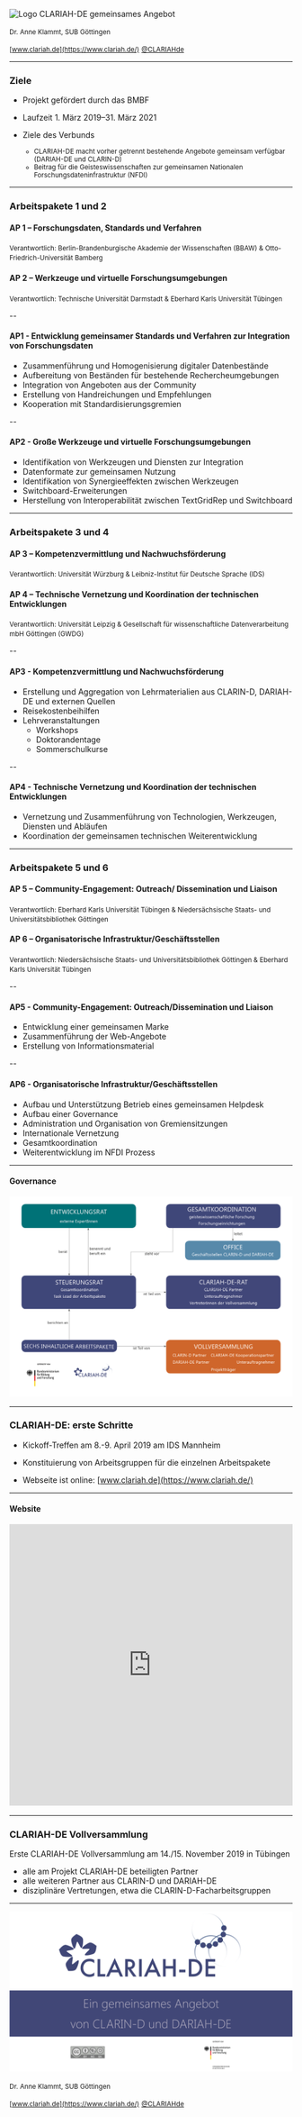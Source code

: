 ![Logo CLARIAH-DE gemeinsames Angebot](img/CLARIAH-DE_gem.Angebot.png)

<small> Dr. Anne Klammt, SUB Göttingen</small>

<small>[www.clariah.de](https://www.clariah.de/)</small>
<small>[@CLARIAHde](https://twitter.com/CLARIAHde) </small>

---

### Ziele

*   Projekt gefördert durch das BMBF 

* Laufzeit 1. März 2019–31. März 2021

* Ziele des Verbunds <small>
    * CLARIAH-DE macht vorher getrennt bestehende Angebote gemeinsam verfügbar (DARIAH-DE und CLARIN-D)
    * Beitrag für die Geisteswissenschaften zur gemeinsamen Nationalen Forschungsdateninfrastruktur (NFDI)

</small>



---

### Arbeitspakete 1 und 2<!-- .element class="leftAligned" -->

#### AP 1 – Forschungsdaten, Standards und Verfahren<!-- .element class="leftAligned" -->
<small>Verantwortlich: Berlin-Brandenburgische Akademie der Wissenschaften (BBAW) & Otto-Friedrich-Universität Bamberg</small><!-- .element class="leftAligned" -->


#### AP 2 – Werkzeuge und virtuelle Forschungsumgebungen <!-- .element class="leftAligned" -->
<small>Verantwortlich: Technische Universität Darmstadt & Eberhard Karls Universität Tübingen</small><!-- .element class="leftAligned" -->

--

#### AP1 - Entwicklung gemeinsamer Standards und Verfahren zur Integration von Forschungsdaten 

* Zusammenführung und Homogenisierung digitaler Datenbestände 
* Aufbereitung von Beständen für bestehende Rechercheumgebungen
* Integration von Angeboten aus der Community
* Erstellung von Handreichungen und Empfehlungen
* Kooperation mit Standardisierungsgremien

--

#### AP2 - Große Werkzeuge und virtuelle Forschungsumgebungen 

* Identifikation von Werkzeugen und Diensten zur Integration 
* Datenformate zur gemeinsamen Nutzung 
* Identifikation von Synergieeffekten zwischen Werkzeugen 
* Switchboard-Erweiterungen 
* Herstellung von Interoperabilität zwischen TextGridRep und Switchboard 

---

### Arbeitspakete 3 und 4 <!-- .element class="leftAligned" -->

#### AP 3 – Kompetenzvermittlung und Nachwuchsförderung <!-- .element class="leftAligned" -->
<small>Verantwortlich: Universität Würzburg & Leibniz-Institut für Deutsche Sprache (IDS)</small> <!-- .element class="leftAligned" -->


#### AP 4 – Technische Vernetzung und Koordination der technischen Entwicklungen <!-- .element class="leftAligned" -->
<small>Verantwortlich: Universität Leipzig & Gesellschaft für wissenschaftliche Datenverarbeitung mbH Göttingen (GWDG)</small> <!-- .element class="leftAligned" -->

--

#### AP3 - Kompetenzvermittlung und Nachwuchsförderung

* Erstellung und Aggregation von Lehrmaterialien aus CLARIN-D, DARIAH-DE und externen Quellen
* Reisekostenbeihilfen
* Lehrveranstaltungen
    * Workshops <!-- .element class="smaller-list" -->
    * Doktorandentage <!-- .element class="smaller-list" -->
    * Sommerschulkurse <!-- .element class="smaller-list" -->

--

#### AP4 - Technische Vernetzung und Koordination der technischen Entwicklungen 

* Vernetzung und Zusammenführung von Technologien, Werkzeugen, Diensten und Abläufen 
* Koordination der gemeinsamen technischen Weiterentwicklung 

---

### Arbeitspakete 5 und 6 <!-- .element class="leftAligned" -->

#### AP 5 – Community-Engagement: Outreach/ Dissemination und Liaison <!-- .element class="leftAligned" -->
<small>Verantwortlich: Eberhard Karls Universität Tübingen & Niedersächsische Staats- und Universitätsbibliothek Göttingen</small> <!-- .element class="leftAligned" -->


#### AP 6 – Organisatorische Infrastruktur/Geschäftsstellen <!-- .element class="leftAligned" -->
<small>Verantwortlich: Niedersächsische Staats- und Universitätsbibliothek Göttingen & Eberhard Karls Universität Tübingen</small> <!-- .element class="leftAligned" -->

--

#### AP5 - Community-Engagement: Outreach/Dissemination und Liaison

* Entwicklung einer gemeinsamen Marke
* Zusammenführung der Web-Angebote
* Erstellung von Informationsmaterial

--

#### AP6 - Organisatorische Infrastruktur/Geschäftsstellen

* Aufbau und Unterstützung Betrieb eines gemeinsamen Helpdesk
* Aufbau einer Governance
* Administration und Organisation von Gremiensitzungen 
* Internationale Vernetzung 
* Gesamtkoordination
* Weiterentwicklung im NFDI Prozess

---

#### Governance  

![Organigramm CLARIAH-DE](img/2019-08-06_Organigramm_CLARIAH-DE_mit_BMBF-Logo_kl_II.png)<!-- .element class="huge-img" -->

---

### CLARIAH-DE: erste Schritte

* Kickoff-Treffen am 8.-9. April 2019 am IDS Mannheim

* Konstituierung von Arbeitsgruppen für die einzelnen Arbeitspakete

* Webseite ist online: [www.clariah.de](https://www.clariah.de/)

---

#### Website 

<iframe frameborder="0" width="100%" height="500pt" src="https://clariah.de"></iframe>

---

### CLARIAH-DE Vollversammlung

Erste CLARIAH-DE Vollversammlung am 14./15. November 2019 in Tübingen 

* alle am Projekt CLARIAH-DE beteiligten Partner 
* alle weiteren Partner aus CLARIN-D und DARIAH-DE
* disziplinäre Vertretungen, etwa die CLARIN-D-Facharbeitsgruppen

---

![Logo CLARIAH-DE, BMBF, Creative Commons (cc by nc sa)](img/CLARIAH-DE_gem.Angebot_BMBF_CC.png)<!-- .element class="huge-img" -->

<small>Dr. Anne Klammt, SUB Göttingen</small>

<small>[www.clariah.de](https://www.clariah.de/)</small>
<small>[@CLARIAHde](https://twitter.com/CLARIAHde) </small>
